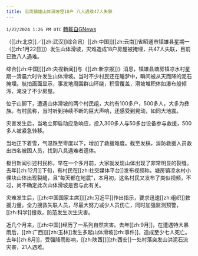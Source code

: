 ```yaml
---
title: 云南镇雄山体滑坡埋18户 八人遇难47人失联
---
```

`1/22/2024 1:26 PM UTC` [轉載自GNews](https://gnews.org/articles/2242505)

（[[zh:北京]]／[[zh:武汉]]综合讯）[[zh:中国]][[zh:云南]]省昭通市镇雄县星期一（[[zh:1月22日]]）发生山体滑坡，灾难造成18户房屋被掩埋，共47人失联，目前已致八人遇难。

综合[[zh:中国]][[zh:央视新闻]]与《[[zh:新京报]]》消息，镇雄县塘房镇凉水村星期一清晨六时许发生山体滑坡。当时不少村民还在睡梦中，瞬间被从天而降的泥石掩埋。航拍画面显示，事发地周围群山环绕，积雪覆盖，滑坡堆积体如瀑布般倾泻，淹没了不少房屋。

位于山脚下，遭遇山体滑坡的两个村民组，大约有100多户，500多人，大多为彝族。有村民称，当时听到持续不断的巨大声响，还感受到晃动，如同大地震。

灾害发生后，当地立即启动应急响应，投入300多人与50多台设备参与救援，500多人被紧急转移。

当地正下着雪，气温跌至零度以下，增加了救援难度。截至发稿，消防救援人员救出四名被困人员，找到八具遇难者遗体。

极目新闻引述村民称，早在一个多月前，大家就发现山体出现了非常明显的裂缝。去年[[zh:12月]]下旬，有村民在[[zh:社交媒体平台]]发布视频称，塘房镇凉水村小倮块山体出现裂缝，且“每天都在地震”，本月初，这名村民又发布了类似视频，不过，尚不确定此次山体滑坡是否与此有关。

灾难发生后，[[zh:中国国家主席]][[zh:习近平]]作出指示，要求迅速[[zh:组织]]救援力量，全力搜救失联人员，尽最大努力减少人员伤亡，同时加强监测预警，[[zh:科学]]搜救，防范发生次生灾害。

近几个月来，[[zh:中国]]经历了一系列自然灾害。去年[[zh:9月]]，在遭遇特大暴雨后，[[zh:广西]][[zh:玉林]]发生多起山体滑坡[[zh:事件]]，造成至少七人死亡。去年[[zh:8月]]，受强降雨影响，[[zh:陕西]][[zh:西安]]一处村落突发山洪泥石流灾害，21人遇难。
